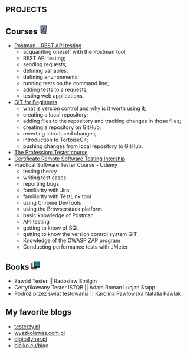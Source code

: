 ## **PROJECTS**

## **Courses** ![Alt text](search-book.png)

- [Postman - REST API testing](https://www.udemy.com/certificate/UC-23a52995-514f-4c0f-86eb-213f89f1512b/)
  - acquainting oneself with the Postman tool;
  - REST API testing;
  - sending requests;
  - defining variables;
  - defining environments;
  - running tests on the command line;
  - adding tests to a requests;
  - testing web applications.
- [GIT for Beginners](https://www.udemy.com/certificate/UC-abccd7f4-638d-49a3-9534-c0227cfbde4f/)
  - what is version control and why is it worth using it;
  - creating a local repository;
  - adding files to the repository and tracking changes in those files;
  - creating a repository on GitHub;
  - reverting introduced changes;
  - introduction to TortoiseGit;
  - pushing changes from local repository to GitHub.
- [The Profession: Tester course](http://edu.ittraining.pl/pokaz_dyplom/en/8549)
- [Certificate Remote Software Testing Intership](http://edu.ittraining.pl/pokaz_dyplom/en/8730)
- Practical Software Tester Course - Udemy
  - testing theory
  - writing test cases
  - reporting bugs
  - familiarity with Jira
  - familiarity with TestLink tool
  - using Chrome DevTools
  - using the Browserstack platform
  - basic knowledge of Postman
  - API testing
  - getting to know of SQL
  - getting to know the version control system GIT
  - Knowledge of the OWASP ZAP program
  - Conducting performance tests with JMeter

## **Books** ![Alt text](books-1.png)

- Zawód Tester || Radosław Smilgin
- Certyfikowany Tester ISTQB || Adam Roman Lucjan Stapp
- Podróż przez świat testowania || Karolina Pawłowska Natalia Pawlak

## **My favorite blogs**

- [testerzy.pl](https://testerzy.pl/)
- [wyszkolewas.com.pl](https://www.wyszkolewas.com.pl/)
- [digitallyher.pl](https://digitallyher.pl/)
- [bialko.eu/blog](https://bialko.eu/blog/)

